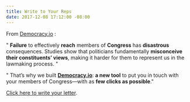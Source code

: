 ```yaml
---
title: Write to Your Reps
date: 2017-12-08 17:12:00 -08:00
---
```


From [Democracy.io](https://democracy.io/#!/) : 

"  **Failure** to effectively **reach** members of **Congress** has **disastrous** consequences. Studies show that politicians fundamentally **misconceive their constituents’ views**, making it harder for them to represent us in the lawmaking process.  "

"  That’s why we built [**Democracy.io**](https://democracy.io/#!/): **a new tool** to put you in touch with your members of Congress—with as **few clicks as possible**."

[Click here to write your letter](https://democracy.io/#!/). 